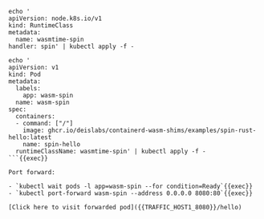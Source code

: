 ```
echo '
apiVersion: node.k8s.io/v1                                           
kind: RuntimeClass
metadata:
  name: wasmtime-spin
handler: spin' | kubectl apply -f -

echo '
apiVersion: v1
kind: Pod
metadata:
  labels:
    app: wasm-spin
  name: wasm-spin
spec:
  containers:
  - command: ["/"]
    image: ghcr.io/deislabs/containerd-wasm-shims/examples/spin-rust-hello:latest
    name: spin-hello
  runtimeClassName: wasmtime-spin' | kubectl apply -f -
```{{exec}}

Port forward: 

- `kubectl wait pods -l app=wasm-spin --for condition=Ready`{{exec}}
- `kubectl port-forward wasm-spin --address 0.0.0.0 8080:80`{{exec}}

[Click here to visit forwarded pod]({{TRAFFIC_HOST1_8080}}/hello)